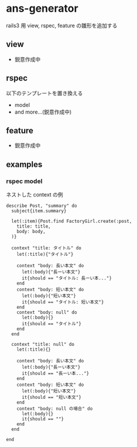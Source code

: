 ans-generator
=============

rails3 用 view, rspec, feature の雛形を追加する


view
----

* 鋭意作成中


rspec
-----

以下のテンプレートを置き換える

* model
* and more...(鋭意作成中)


feature
-------

* 鋭意作成中


examples
--------

### rspec model ###

ネストした context の例

    describe Post, "summary" do
      subject{item.summary}

      let(:item){Post.find FactoryGirl.create(:post,
        title: title,
        body: body,
      )}

      context "title: タイトル" do
        let(:title){"タイトル"}

        context "body: 長い本文" do
          let(:body){"長ーい本文"}
          it{should == "タイトル: 長ーい本..."}
        end
        context "body: 短い本文" do
          let(:body){"短い本文"}
          it{should == "タイトル: 短い本文"}
        end
        context "body: null" do
          let(:body){}
          it{should == "タイトル"}
        end
      end

      context "title: null" do
        let(:title){}

        context "body: 長い本文" do
          let(:body){"長ーい本文"}
          it{should == "長ーい本..."}
        end
        context "body: 短い本文" do
          let(:body){"短い本文"}
          it{should == "短い本文"}
        end
        context "body: null の場合" do
          let(:body){}
          it{should == ""}
        end
      end

    end

